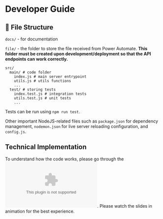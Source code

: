 # Developer Guide

## 📝 File Structure

`docs/` - for documentation

`file/` - the folder to store the file received from Power Automate. **This folder must be created upon development/deployment so that the API endpoints can work correctly.**

```
src/
  main/ # code folder
    index.js # main server entrypoint
    utils.js # utils functions
    ...
  test/ # storing tests
    index.test.js # integration tests
    utils.test.js # unit tests
    ...
```
Tests can be run using `npm run test`.

Other important NodeJS-related files such as `package.json` for dependency management, `nodemon.json` for live server reloading configuration, and `config.js`.

## Technical Implementation
To understand how the code works, please go through the ![Technical Sharing Session slides](./technical-sharing-session.pptx). Please watch the slides in animation for the best experience.